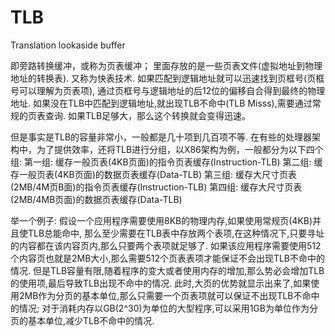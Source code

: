 # TLB

Translation lookaside buffer

即旁路转换缓冲，或称为页表缓冲；
里面存放的是一些页表文件(虚拟地址到物理地址的转换表).
又称为快表技术.
如果匹配到逻辑地址就可以迅速找到页框号(页框号可以理解为页表项),
通过页框号与逻辑地址的后12位的偏移自合得到最终的物理地址.
如果没在TLB中匹配到逻辑地址,就出现TLB不命中(TLB Misss),需要通过常规的页表查询.
如果TLB足够大，那么这个转换就会变得迅速。

但是事实是TLB的容量非常小，一般都是几十项到几百项不等.
在有些的处理器架构中，为了提供效率，还将TLB进行分组，以X86架构为例，一般都分为以下四个组:
    第一组: 缓存一般页表(4KB页面)的指令页表缓存(Instruction-TLB)
    第二组: 缓存一般页表(4KB页面)的数据页表缓存(Data-TLB)
    第三组: 缓存大尺寸页表(2MB/4M页B面)的指令页表缓存(Instruction-TLB)
    第四组: 缓存大尺寸页表(2MB/4MB页面)的数据页表缓存(Data-TLB)

举一个例子: 假设一个应用程序需要使用8KB的物理内存,如果使用常规页(4KB)并且使TLB总能命中,
那么至少需要在TLB表中存放两个表项,在这种情况下,只要寻址的内容都在该内容页内,那么只要两个表项就足够了.
如果该应用程序需要使用512个内容页也就是2MB大小,那么需要512个页表表项才能保证不会出现TLB不命中的情况.
但是TLB容量有限,随着程序的变大或者使用内存的增加,那么势必会增加TLB的使用项,最后导致TLB出现不命中的情况.
此时,大页的优势就显示出来了,如果使用2MB作为分页的基本单位,那么只需要一个页表项就可以保证不出现TLB不命中的情况;
对于消耗内存以GB(2^30)为单位的大型程序,可以采用1GB为单位作为分页的基本单位,减少TLB不命中的情况.
